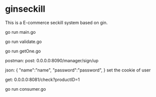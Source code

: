 # ginseckill
This is a E-commerce seckill system based on gin.

go run main.go

go run validate.go

go run getOne.go

postman:
post: 0.0.0.0:8090/manager/sign/up

json: 
{
    "name":"name",
    "password":"password",
}
set the cookie of user

get: 0.0.0.0:8081/check?productID=1

go run consumer.go
